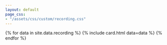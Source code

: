 ```yaml
---
layout: default
page_css:
- "/assets/css/custom/recording.css"
---
```


<div id="recording" class="row">
	{% for data in site.data.recording %}
		{% include card.html data=data %}
	{% endfor %}
</div>
